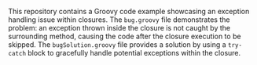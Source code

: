 This repository contains a Groovy code example showcasing an exception handling issue within closures.  The `bug.groovy` file demonstrates the problem: an exception thrown inside the closure is not caught by the surrounding method, causing the code after the closure execution to be skipped.  The `bugSolution.groovy` file provides a solution by using a `try-catch` block to gracefully handle potential exceptions within the closure.